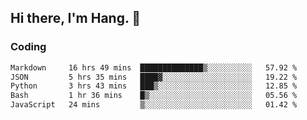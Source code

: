 ## Hi there, I'm Hang. 👋

### Coding

<!--START_SECTION:waka-->

```txt
Markdown     16 hrs 49 mins  ██████████████▒░░░░░░░░░░   57.92 %
JSON         5 hrs 35 mins   ████▓░░░░░░░░░░░░░░░░░░░░   19.22 %
Python       3 hrs 43 mins   ███▒░░░░░░░░░░░░░░░░░░░░░   12.85 %
Bash         1 hr 36 mins    █▒░░░░░░░░░░░░░░░░░░░░░░░   05.56 %
JavaScript   24 mins         ▒░░░░░░░░░░░░░░░░░░░░░░░░   01.42 %
```

<!--END_SECTION:waka-->
